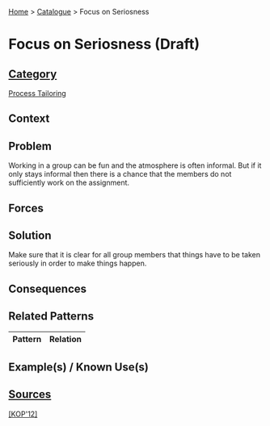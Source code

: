 [Home](../README.md) > [Catalogue](../Patterns_catalogue.md) > Focus on Seriosness

# Focus on Seriosness (Draft)

## [Category](categories/categories.md)

[Process Tailoring](categories/Process_Tailoring.md)

## Context

## Problem

Working in a group can be fun and the atmosphere is often informal. But if it only stays informal then there is a chance that the members do not sufficiently work on the assignment.

## Forces

## Solution

Make sure that it is clear for all group members that things have to be taken seriously in order to make things happen.

## Consequences

## Related Patterns

|Pattern|Relation|
|--|--|
 
## Example(s) / Known Use(s)

## [Sources](../References.md)

[[KOP'12]](publications/kop12/kop12.md)
